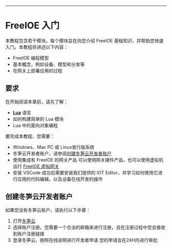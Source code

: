 
---

# FreeIOE 入门

本教程包含若干模块，每个模块旨在向您介绍 FreeIOE 基础知识，并帮助您快速入门。本教程将讲述以下内容：

* FreeIOE 编程模型
* 基本概念，例如设备、模型和分发等
* 在网关上部署应用的过程

## 要求

在开始阅读本章前，请先了解：

* **[Lua](http://www.lua.org/manual/5.3/)** 语言
* 如何构建简单的 Lua 模块
* Lua 中的面向对象编程

要完成本教程、您需要：

* Windows、Mac PC 或 Linux发行版系统
* 冬笋云开发者账户，请参阅[创建冬笋云开发者账户](#创建冬笋云开发者账户)
* 使用集成有 FreeIOE 的网关产品
  可以使用网关硬件产品，也可以使用虚拟机运行 [FreeIOE 虚拟网关](../dev_setup/vbox.md)
* 安装 VSCode
  成功后需要安装我们提供的 IOT Editor，并学习如何使用它进行应用的代码编辑，以及设备在线开发的操作

## 创建冬笋云开发者账户

如果您没有冬笋云账户，请执行以下步骤：
1. 打开[冬笋云](https://cloud.thingsroot.com)
2. 选择账户注册。您需要一个合法的邮箱来进行注册，且在注册过程中您会接收到账户注册链接
3. 登录冬笋云，按照在线说明进行开发者申请
   您的申请会在24H内进行审批

